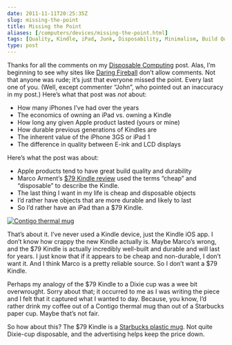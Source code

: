 ```yaml
--- 
date: 2011-11-11T20:25:35Z
slug: missing-the-point
title: Missing the Point
aliases: [/computers/devices/missing-the-point.html]
tags: [Quality, Kindle, iPad, Junk, Disposability, Minimalism, Build Quality, Starbucks, Advertising, Dixie]
type: post
---
```


Thanks for all the comments on my [Disposable Computing] post. Alas, I’m
beginning to see why sites like [Daring Fireball] don’t allow comments. Not that
anyone was rude; it’s just that everyone missed the point. Every last one of
you. (Well, except commenter “John”, who pointed out an inaccuracy in my post.)
Here’s what that post was *not* about:

-   How many iPhones I’ve had over the years
-   The economics of owning an iPad vs. owning a Kindle
-   How long any given Apple product lasted (yours or mine)
-   How durable previous generations of Kindles are
-   The inherent value of the iPhone 3GS or iPad 1
-   The difference in quality between E-ink and LCD displays

Here’s what the post was about:

-   Apple products tend to have great build quality and durability
-   Marco Arment’s [$79 Kindle review] used the terms “cheap” and “disposable”
    to describe the Kindle.
-   The last thing I want in my life is cheap and disposable objects
-   I’d rather have objects that are more durable and likely to last
-   So I’d rather have an iPad than a $79 Kindle.

[<img src="https://images-na.ssl-images-amazon.com/images/I/31-WDNyjxWL._AA300_.jpg" alt="Contigo thermal mug" class="left" />]

That’s about it. I’ve never used a Kindle device, just the Kindle iOS app. I
don’t know how crappy the new Kindle actually is. Maybe Marco’s wrong, and the
$79 Kindle is actually incredibly well-built and durable and will last for
years. I just know that if it appears to be cheap and non-durable, I don’t want
it. And I think Marco is a pretty reliable source. So I don’t want a $79 Kindle.

Perhaps my analogy of the $79 Kindle to a Dixie cup was a wee bit overwrought.
Sorry about that; it occurred to me as I was writing the piece and I felt that
it captured what I wanted to day. Because, you know, I’d rather drink my coffee
out of a Contigo thermal mug than out of a Starbucks paper cup. Maybe that’s not
fair.

So how about this? The $79 Kindle is a [Starbucks plastic mug]. Not quite
Dixie-cup disposable, and the advertising helps keep the price down.

  [Disposable Computing]: /computers/devices/disposable-computing.html
  [Daring Fireball]: https://daringfireball.net/
  [$79 Kindle review]: https://www.marco.org/2011/10/07/review-79-kindle-with-ads-and-buttons
  [<img src="https://images-na.ssl-images-amazon.com/images/I/31-WDNyjxWL._AA300_.jpg" alt="Contigo thermal mug" class="left" />]:
    https://www.amazon.com/dp/B001RMGVU8/justatheory-20
  [Starbucks plastic mug]: https://www.starbucksstore.com/Starbucks%C2%AE-Lenticular-Tumbler%2C-16-fl-oz/011014926,default,pd.html?start=4&cgid=tumblers-and-travel-mugs
